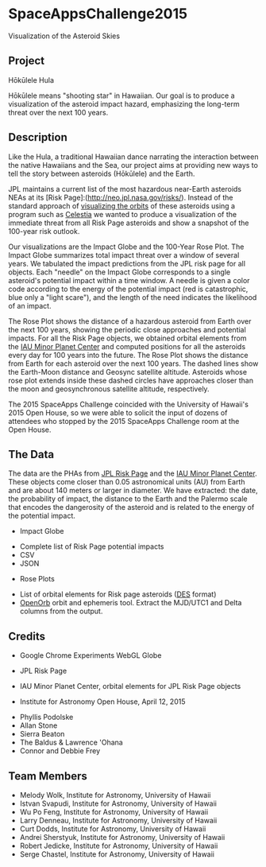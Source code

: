 # SpaceAppsChallenge2015
Visualization of the Asteroid Skies

## Project

H&#333;k&#363;lele Hula

H&#333;k&#363;lele means "shooting star" in Hawaiian.  Our goal is
to produce a visualization of the asteroid impact hazard, emphasizing
the long-term threat over the next 100 years.


## Description

Like the Hula, a traditional Hawaiian dance narrating the interaction between the native Hawaiians and the Sea, our project aims at providing new ways to tell the story between asteroids (H&#333;k&#363;lele) and the Earth.

JPL maintains a current list of the most hazardous near-Earth
asteroids NEAs at its [Risk Page]:(http://neo.jpl.nasa.gov/risks/).
Instead of the standard approach of [visualizing the orbits](http://upload.wikimedia.org/wikipedia/commons/f/f6/Potentially_Hazardous_Asteroids_2013.png) of these
asteroids using a program such as [Celestia](ps1neos.png) we wanted
to produce a visualization of the immediate threat from all Risk
Page asteroids and show a snapshot of the 100-year risk outlook.

Our visualizations are the Impact Globe and the 100-Year Rose Plot.
The Impact Globe summarizes total impact threat over a window of
several years.  We tabulated the impact predictions from the JPL
risk page for all objects. Each "needle" on the Impact Globe
corresponds to a single asteroid's potential impact within a time
window.  A needle is given a color code according to the energy of
the potential impact (red is catastrophic, blue only a "light
scare"), and the length of the need indicates the likelihood of an
impact.

The Rose Plot shows the distance of a hazardous asteroid from Earth
over the next 100 years, showing the periodic close approaches and
potential impacts.  For all the Risk Page objects, we obtained
orbital elements from the <a href="http://www.minorplanetcenter.net">IAU
Minor Planet Center</a> and computed positions for all the asteroids
every day for 100 years into the future.  The Rose Plot shows the
distance from Earth for each asteroid over the next 100 years. The 
dashed lines show the Earth-Moon distance and Geosync satellite
altitude. Asteroids whose rose plot extends inside these dashed
circles have approaches closer than the moon and geosynchronous
satellite altitude, respectively.

The 2015 SpaceApps Challenge coincided with the University of
Hawaii's 2015 Open House, so we were able to solicit the input
of dozens of attendees who stopped by the 2015 SpaceApps 
Challenge room at the Open House.

## The Data

The data are the PHAs from [JPL Risk Page](http://neo.jpl.nasa.gov/risks/) and the [IAU Minor Planet Center](http://www.minorplanetcenter.net/).  These objects come closer than 0.05 astronomical units (AU) from Earth and are about 140 meters or larger in diameter. We have extracted: the date, the probability of impact, the distance to the Earth and the Palermo scale that encodes the dangerosity of the asteroid and is related to the energy of the potential impact.

* Impact Globe

 - Complete list of Risk Page potential impacts
  - CSV
  - JSON

* Rose Plots
 - List of orbital elements for Risk page asteroids ([DES](http://ifa.hawaii.edu/users/jedicke/MOPS/docs/PSDC-530-004-02.DataExchangeStandard.pdf) format)
 - [OpenOrb](https://code.google.com/p/oorb/) orbit and ephemeris tool.  Extract the MJD/UTC1 and Delta columns from the output.
  

## Credits

* Google Chrome Experiments WebGL Globe

* JPL Risk Page

* IAU Minor Planet Center, orbital elements for JPL Risk Page objects

* Institute for Astronomy Open House, April 12, 2015
 - Phyllis Podolske
 - Allan Stone
 - Sierra Beaton
 - The Baldus & Lawrence 'Ohana
 - Connor and Debbie Frey

## Team Members

* Melody Wolk, Institute for Astronomy, University of Hawaii
* Istvan Svapudi, Institute for Astronomy, University of Hawaii
* Wu Po Feng, Institute for Astronomy, University of Hawaii
* Larry Denneau, Institute for Astronomy, University of Hawaii
* Curt Dodds, Institute for Astronomy, University of Hawaii
* Andrei Sherstyuk, Institute for Astronomy, University of Hawaii
* Robert Jedicke, Institute for Astronomy, University of Hawaii
* Serge Chastel, Institute for Astronomy, University of Hawaii
